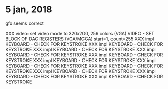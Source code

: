 # 5 jan, 2018

gfx seems correct

XXX video: set video mode to 320x200, 256 colors (VGA)
VIDEO - SET BLOCK OF DAC REGISTERS (VGA/MCGA) start=1, count=255
XXX impl KEYBOARD - CHECK FOR KEYSTROKE
XXX impl KEYBOARD - CHECK FOR KEYSTROKE
XXX impl KEYBOARD - CHECK FOR KEYSTROKE
XXX impl KEYBOARD - CHECK FOR KEYSTROKE
XXX impl KEYBOARD - CHECK FOR KEYSTROKE
XXX impl KEYBOARD - CHECK FOR KEYSTROKE
XXX impl KEYBOARD - CHECK FOR KEYSTROKE
XXX impl KEYBOARD - CHECK FOR KEYSTROKE
XXX impl KEYBOARD - CHECK FOR KEYSTROKE
XXX impl KEYBOARD - CHECK FOR KEYSTROKE
XXX impl KEYBOARD - CHECK FOR KEYSTROKE
